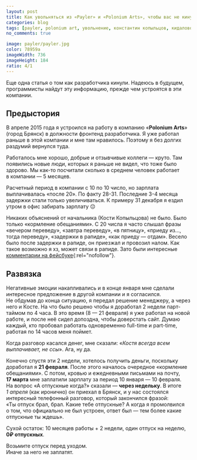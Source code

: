 ```yaml
---
layout: post
title: Как увольняться из «Payler» и «Polonium Arts», чтобы вас не кинули
categories: blog
tags: [payler, polonium art, увольнение, константин копыльцов, кидалово, обман, Брянск]
no_comments: true

image: payler/payler.jpg
color: 78959a
imageWidth: 736
imageHeight: 184
ratio: 4/1
---
```


Еще одна статья о том как разработчика кинули. Надеюсь в будущем, программисты найдут эту информацию, прежде чем устроятся в эти компании.

## Предыстория

В апреле 2015 года я устроился на работу в компанию «**Polonium Arts**» (город Брянск) в должности фронтенд разработчика. Я уже работал раньше в этой компании и мне там нравилось. Поэтому я без долгих раздумий вернулся туда.

<!-- more -->

Работалось мне хорошо, добрые и отзывчивые коллеги — круто. Там появились новые люди, которых я раньше не видел, что тоже было здорово. Мы как-то посчитали сколько в среднем человек работает в компании — 5 месяцев.

Расчетный период в компании с 10 по 10 число, но зарплата выплачивалась «после 20». По факту 28-31. Последние 3-4 месяца задержки стали только увеличиваться. К примеру 31 декабря я ездил утром в офис забирать зарплату 😔

Никаких объяснений от начальника (Кости Копыльцова) не было. Было только «кормление обещаниями». С 20 числа я часто слышал фразы «вечером переведу», «завтра переведу», «в пятницу», «приеду из..., тогда переведу», «задержки в рапиде», «как приеду — отдам». Весело было после задержки в рапиде, он приезжал и провозил налом. Как такое возможно я хз, может связи в рапиде. Зато были интересные [комментарии на фейсбуке][1]{:rel="nofollow"}.

## Развязка

Негативные эмоции накапливались и в конце января мне сделали интересное предложение в другой компании и я согласился. Не обдумав до конца ситуацию, я передал решение менеджеру, а через него и Косте. На что было решено чтобы я доработал 2 недели парт-таймом по 4 часа. В это время (8 — 21 февраля) я уже работал на новой работе, и после неё сидел допоздна, чтобы доверстать сайт. Думаю каждый, кто пробовал работать одновременно full-time и part-time, работая по 14 часов меня поймет.

Когда разговор касался денег, мне сказали: «_Костя всегда всем выплачивает, не ссы_». Ага, ну да.

Конечно спустя эти 2 недели, хотелось получить деньги, поскольку доработал я **21 февраля**. После этого началось очередное «кормление обещаниями». С потом, кровью и ежедневными письмами на почту, **17 марта** мне заплатили зарплату за период 10 января — 10 февраля. На вопрос «А отпускные когда?» сказали — **через недельку**. В итоге *1 апреля* (как иронично) он приехал в Брянск, и у нас состоялся интересный телефонный разговор, который закончился фразой: «Ты отпуск брал, брал. Какие тебе отпускные? А когда я промолвился о том, что официально не был устроен, ответ был — тем более какие отпускные ты ждешь».

Сухой остаток: 10 месяцев работы + 2 недели, один отпуск на неделю, **0₽ отпускных**.
<div class="special">
Возьмите отпуск перед уходом.<br>
Иначе за него не заплатят.
</div>

[1]: https://www.facebook.com/kopyltsov/posts/10206292728100800
